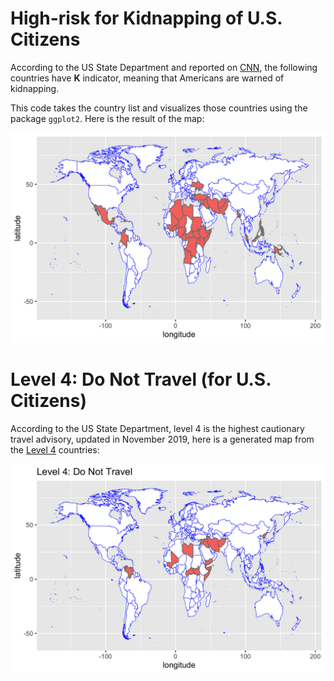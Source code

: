 # High-risk for Kidnapping of U.S. Citizens

According to the US State Department and reported on [CNN](https://www.cnn.com/2019/04/10/politics/state-department-travel-advisory-kidnapping-risk/index.html), the following countries have **K** indicator, meaning that Americans are warned of kidnapping.


This code takes the country list and visualizes those countries using the package `ggplot2`. Here is the result of the map:

![High risk for kidnapping for Americans](unsafe-map-travel-ggplot.png)


# Level 4: Do Not Travel (for U.S. Citizens)

According to the US State Department, level 4 is the highest cautionary travel advisory, updated in November 2019, here is a generated map from the [Level 4](https://travel.state.gov/content/travel/en/traveladvisories/traveladvisories.html/) countries:

![Level 4: Do Not Travel Advisory](Level4-map-travel-ggplot.png)